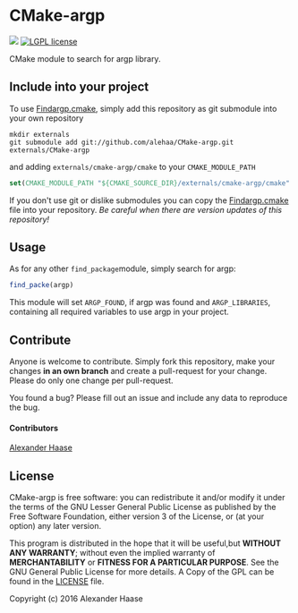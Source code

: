 # CMake-argp

[![](https://img.shields.io/github/issues-raw/alehaa/CMake-argp.svg?style=flat-square)](https://github.com/alehaa/CMake-argp/issues)
[![LGPL license](http://img.shields.io/badge/license-LGPL-blue.svg?style=flat-square)](http://www.gnu.org/licenses/)

CMake module to search for argp library.



## Include into your project

To use [Findargp.cmake](cmake/Findargp.cmake), simply add this repository as git submodule into your own repository
```Shell
mkdir externals
git submodule add git://github.com/alehaa/CMake-argp.git externals/CMake-argp
```
and adding ```externals/cmake-argp/cmake``` to your ```CMAKE_MODULE_PATH```
```CMake
set(CMAKE_MODULE_PATH "${CMAKE_SOURCE_DIR}/externals/cmake-argp/cmake" ${CMAKE_MODULE_PATH})
```

If you don't use git or dislike submodules you can copy the [Findargp.cmake](cmake/Findargp.cmake) file into your repository. *Be careful when there are version updates of this repository!*


## Usage

As for any other ```find_package```module, simply search for argp:
```CMake
find_packe(argp)
```

This module will set ```ARGP_FOUND```, if argp was found and ```ARGP_LIBRARIES```, containing all required variables to use argp in your project.


## Contribute

Anyone is welcome to contribute. Simply fork this repository, make your changes **in an own branch** and create a pull-request for your change. Please do only one change per pull-request.

You found a bug? Please fill out an issue and include any data to reproduce the bug.

#### Contributors

[Alexander Haase](https://github.com/alehaa)


## License

CMake-argp is free software: you can redistribute it and/or modify it under the terms of the GNU Lesser General Public License as published by the Free Software Foundation, either version 3 of the License, or (at your option) any later version.

This program is distributed in the hope that it will be useful,but **WITHOUT ANY WARRANTY**; without even the implied warranty of **MERCHANTABILITY** or **FITNESS FOR A PARTICULAR PURPOSE**. See the GNU General Public License for more details. A Copy of the GPL can be found in the [LICENSE](LICENSE) file.

Copyright (c) 2016 Alexander Haase

